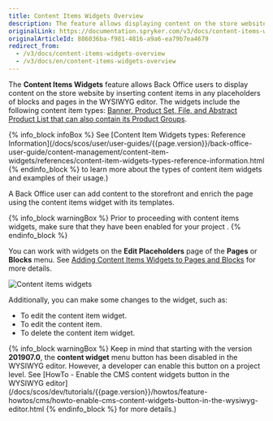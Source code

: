 ```yaml
---
title: Content Items Widgets Overview
description: The feature allows displaying content on the store website by inserting content items in any placeholders of blocks and pages in the WYSIWYG editor.
originalLink: https://documentation.spryker.com/v3/docs/content-items-widgets-overview
originalArticleId: 886036ba-f981-4816-a9a6-ea79b7ea4679
redirect_from:
  - /v3/docs/content-items-widgets-overview
  - /v3/docs/en/content-items-widgets-overview
---
```


The **Content Items Widgets** feature allows Back Office users to display content on the store website by inserting content items in any placeholders of blocks and pages in the WYSIWYG editor. The widgets include the following content item types: [Banner, Product Set, File, and Abstract Product List that can also contain its Product Groups](/docs/scos/user/user-guides/{{page.version}}/back-office-user-guide/content-management/content-items/content-items.html).

{% info_block infoBox %}
See [Content Item Widgets types: Reference Information](/docs/scos/user/user-guides/{{page.version}}/back-office-user-guide/content-management/content-item-widgets/references/content-item-widgets-types-reference-information.html
{% endinfo_block %} to learn more about the types of content item widgets and examples of their usage.)

A Back Office user can add content to the storefront and enrich the page using the content items widget with its templates.

{% info_block warningBox %}
Prior to proceeding with content items widgets, make sure that they have been enabled for your project <!-- link to IG-->.
{% endinfo_block %}

You can work with widgets on the **Edit Placeholders** page of the **Pages** or **Blocks** menu. See [Adding Content Items Widgets to Pages and Blocks](/docs/scos/user/user-guides/{{page.version}}/back-office-user-guide/content-management/content-item-widgets/adding-content-item-widgets-to-pages-and-blocks.html) for more details.

![Content items widgets](https://spryker.s3.eu-central-1.amazonaws.com/docs/Features/CMS/Content+Items+Widgets+Overview/content-item-menu-page.png) 

Additionally, you can make some changes to the widget, such as:

* To edit the content item widget.
* To edit the content item.
* To delete the content item widget.

{% info_block warningBox %}
Keep in mind that starting with the version **201907.0**, the **content widget** menu button has been disabled in the WYSIWYG editor. However, a developer can enable this button on a project level. See [HowTo - Enable the CMS content widgets button in the WYSIWYG editor](/docs/scos/dev/tutorials/{{page.version}}/howtos/feature-howtos/cms/howto-enable-cms-content-widgets-button-in-the-wysiwyg-editor.html
{% endinfo_block %} for more details.)
